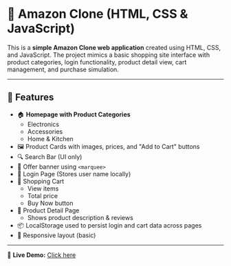 # 🛒 Amazon Clone (HTML, CSS & JavaScript)

This is a **simple Amazon Clone web application** created using HTML, CSS, and JavaScript. The project mimics a basic shopping site interface with product categories, login functionality, product detail view, cart management, and purchase simulation.

---

## 🚀 Features

- 🏠 **Homepage with Product Categories**
  - Electronics
  - Accessories
  - Home & Kitchen
- 🖼️ Product Cards with images, prices, and "Add to Cart" buttons
- 🔍 Search Bar (UI only)
- 🔁 Offer banner using `<marquee>`
- 🔐 Login Page (Stores user name locally)
- 🛒 Shopping Cart
  - View items
  - Total price
  - Buy Now button
- 📄 Product Detail Page
  - Shows product description & reviews
- 📦 LocalStorage used to persist login and cart data across pages
- 📱 Responsive layout (basic)

---

🔗 **Live Demo:** [Click here](https://landarashmi.github.io/Amazon_Clone/)

